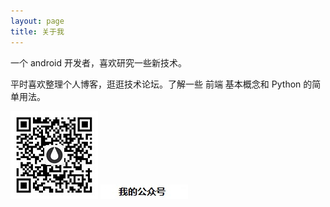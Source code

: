 ```yaml
---
layout: page
title: 关于我 
---
```


一个 android 开发者，喜欢研究一些新技术。
<p>
平时喜欢整理个人博客，逛逛技术论坛。了解一些 前端 基本概念和 Python 的简单用法。
<p>
<img src= "/images/qrcode.jpg"/>
<img src= "/images/desc.jpg"/>
<!-- {% include comments.html %} -->



